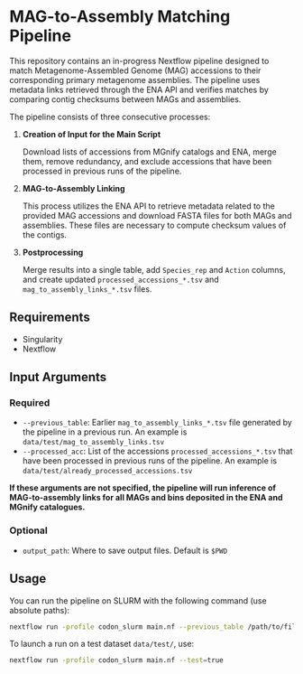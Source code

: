 # MAG-to-Assembly Matching Pipeline

This repository contains an in-progress Nextflow pipeline designed to match Metagenome-Assembled Genome (MAG) accessions to their corresponding primary metagenome assemblies. The pipeline uses metadata links retrieved through the ENA API and verifies matches by comparing contig checksums between MAGs and assemblies.

The pipeline consists of three consecutive processes:

1. **Creation of Input for the Main Script**

   Download lists of accessions from MGnify catalogs and ENA, merge them, remove redundancy, and exclude accessions that have been processed in previous runs of the pipeline.

2. **MAG-to-Assembly Linking**

   This process utilizes the ENA API to retrieve metadata related to the provided MAG accessions and download FASTA files for both MAGs and assemblies. These files are necessary to compute checksum values of the contigs.

3. **Postprocessing**

   Merge results into a single table, add `Species_rep` and `Action` columns, and create updated `processed_accessions_*.tsv` and `mag_to_assembly_links_*.tsv` files.

## Requirements

- Singularity
- Nextflow

## Input Arguments
 ### Required 
- `--previous_table`: Earlier `mag_to_assembly_links_*.tsv` file generated by the pipeline in a previous run. An example is `data/test/mag_to_assembly_links.tsv`
- `--processed_acc`: List of the accessions `processed_accessions_*.tsv` that have been processed in previous runs of the pipeline. An example is `data/test/already_processed_accessions.tsv`

__If these arguments are not specified, the pipeline will run inference of MAG-to-assembly links for all MAGs and bins deposited in the ENA and MGnify catalogues.__

### Optional 
- `output_path`: Where to save output files. Default is `$PWD`

## Usage

You can run the pipeline on SLURM with the following command (use absolute paths):

```bash
nextflow run -profile codon_slurm main.nf --previous_table /path/to/file.tsv --processed_acc /path/to/file.tsv
```

To launch a run on a test dataset `data/test/`, use:

```bash
nextflow run -profile codon_slurm main.nf --test=true
```

